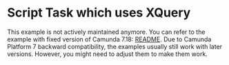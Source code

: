 # Script Task which uses XQuery

This example is not actively maintained anymore. You can refer to the example with fixed version of Camunda 7.18:
[README](https://github.com/camunda/camunda-bpm-examples/blob/7.18/scripttask/xquery-scripttask/README.md).
Due to Camunda Platform 7 backward compatibility, the examples usually still work with later versions. However, you
might need to adjust them to make them work.